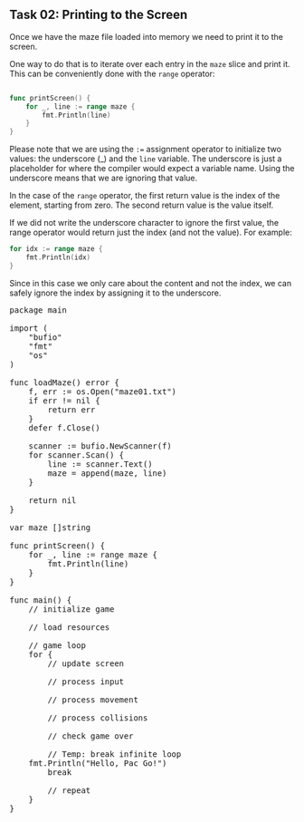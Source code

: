 ## Task 02: Printing to the Screen

Once we have the maze file loaded into memory we need to print it to the screen.

One way to do that is to iterate over each entry in the `maze` slice and print it. This can be conveniently done with the `range` operator:

```go

func printScreen() {
    for _, line := range maze {
        fmt.Println(line)
    }
}
```

Please note that we are using the `:=` assignment operator to initialize two values: the underscore (_) and the `line` variable. The underscore is just a placeholder for where the compiler would expect a variable name. Using the underscore means that we are ignoring that value.

In the case of the `range` operator, the first return value is the index of the element, starting from zero. The second return value is the value itself.

If we did not write the underscore character to ignore the first value, the range operator would return just the index (and not the value). For example:

```go
for idx := range maze {
    fmt.Println(idx)
}
```

Since in this case we only care about the content and not the index, we can safely ignore the index by assigning it to the underscore.

<pre class="file" data-filename="/work/packgo/main.go" data-target="replace">
package main

import (
	"bufio"
	"fmt"
	"os"
)

func loadMaze() error {
	f, err := os.Open("maze01.txt")
	if err != nil {
		return err
	}
	defer f.Close()

	scanner := bufio.NewScanner(f)
	for scanner.Scan() {
		line := scanner.Text()
		maze = append(maze, line)
	}

	return nil
}

var maze []string

func printScreen() {
	for _, line := range maze {
		fmt.Println(line)
	}
}

func main() {
	// initialize game

	// load resources

	// game loop
	for {
		// update screen

		// process input

		// process movement

		// process collisions

		// check game over

		// Temp: break infinite loop
    fmt.Println("Hello, Pac Go!")
		break

		// repeat
	}
}
</pre>
